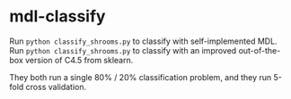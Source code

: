 # mdl-classify

Run ```python classify_shrooms.py``` to classify with self-implemented MDL.  
Run ```python classify_shrooms.py``` to classify with an improved out-of-the-box version of C4.5 from sklearn.

They both run a single 80% / 20% classification problem, and they run 5-fold cross validation.
